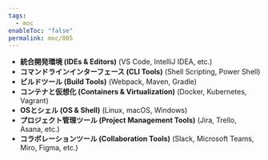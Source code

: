 ```yaml
---
tags:
  - moc
enableToc: "false"
permalink: moc/005
---
```

- **統合開発環境 (IDEs & Editors)** (VS Code, IntelliJ IDEA, etc.)
- **コマンドラインインターフェース (CLI Tools)** (Shell Scripting, Power Shell)
- **ビルドツール (Build Tools)** (Webpack, Maven, Gradle)
- **コンテナと仮想化 (Containers & Virtualization)** (Docker, Kubernetes, Vagrant)
- **OSとシェル (OS & Shell)** (Linux, macOS, Windows)
- **プロジェクト管理ツール (Project Management Tools)** (Jira, Trello, Asana, etc.)
- **コラボレーションツール (Collaboration Tools)** (Slack, Microsoft Teams, Miro, Figma, etc.)